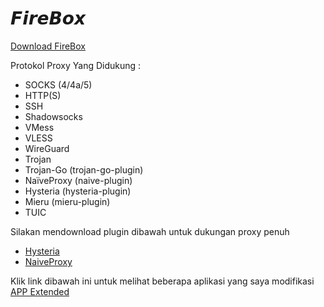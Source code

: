 # 𝙁𝙞𝙧𝙚𝘽𝙤𝙭
[Download FireBox](https://github.com/EzqIusia/FireBox/releases)

Protokol Proxy Yang Didukung :
- SOCKS (4/4a/5)
- HTTP(S)
- SSH
- Shadowsocks
- VMess
- VLESS
- WireGuard
- Trojan
- Trojan-Go (trojan-go-plugin)
- NaïveProxy (naive-plugin)
- Hysteria (hysteria-plugin)
- Mieru (mieru-plugin)
- TUIC

Silakan mendownload plugin dibawah untuk dukungan proxy penuh
- [Hysteria](https://www.mediafire.com/file/ta2gb2w6zff00ab/Hysteria+v1.3.5-1.apk/file)
- [NaiveProxy](https://www.mediafire.com/file/nm30d4heq70t0wi/Naiveproxy+v133.0.6943.49-1.apk/file)


Klik link dibawah ini untuk melihat beberapa aplikasi yang saya modifikasi
[APP Extended](https://github.com/Ezqlusia/Extended)
